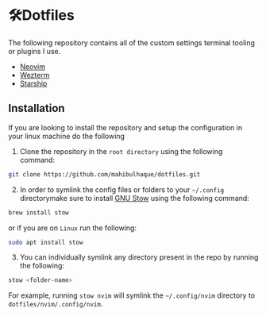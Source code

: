 # 🛠️Dotfiles

The following repository contains all of the custom settings terminal tooling or plugins I use.

- [Neovim](https://neovim.io/)
- [Wezterm](https://wezfurlong.org/wezterm/)
- [Starship](https://starship.rs/)

## Installation

If you are looking to install the repository and setup the configuration in your linux machine do the following

1. Clone the repository in the `root directory` using the following command:

```bash
git clone https://github.com/mahibulhaque/dotfiles.git
```

2. In order to symlink the config files or folders to your `~/.config` directorymake sure to install [GNU Stow](https://www.gnu.org/software/stow/) using the following command:

```bash
brew install stow
```

or if you are on `Linux` run the following:

```bash
sudo apt install stow
```

3. You can individually symlink any directory present in the repo by running the following:

```bash
stow <folder-name>
```

For example, running `stow nvim` will symlink the `~/.config/nvim` directory to `dotfiles/nvim/.config/nvim`.
